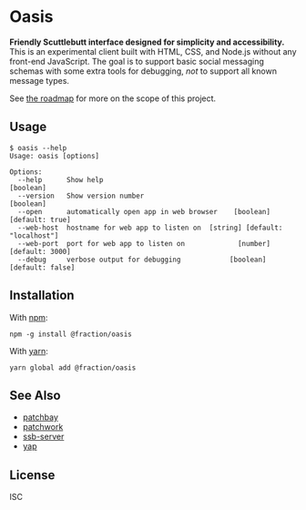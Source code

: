 # Oasis

**Friendly Scuttlebutt interface designed for simplicity and accessibility.**
This is an experimental client built with HTML, CSS, and Node.js without any
front-end JavaScript. The goal is to support basic social messaging schemas with
some extra tools for debugging, *not* to support all known message types.

See [the roadmap](./docs/roadmap.md) for more on the scope of this project.

## Usage

```console
$ oasis --help
Usage: oasis [options]

Options:
  --help      Show help                                                [boolean]
  --version   Show version number                                      [boolean]
  --open      automatically open app in web browser    [boolean] [default: true]
  --web-host  hostname for web app to listen on  [string] [default: "localhost"]
  --web-port  port for web app to listen on             [number] [default: 3000]
  --debug     verbose output for debugging            [boolean] [default: false]
```

## Installation

With [npm](https://npmjs.org/):

```shell
npm -g install @fraction/oasis
```

With [yarn](https://yarnpkg.com/en/):

```shell
yarn global add @fraction/oasis
```

## See Also

- [patchbay](https://github.com/ssbc/patchbay)
- [patchwork](https://github.com/ssbc/patchwork)
- [ssb-server](https://github.com/ssbc/ssb-server)
- [yap](https://github.com/dominictarr/yap)

## License

ISC

